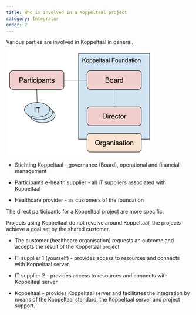 ```yaml
---
title: Who is involved in a Koppeltaal project
category: Integrator
order: 2
---
```


Various parties are involved in Koppeltaal in general.

![Who is involved in a Koppeltaal project](who_is_involved.png)

* Stichting Koppeltaal - governance (Board), operational and financial management

* Participants e-health supplier - all IT suppliers associated with Koppeltaal

* Healthcare provider - as customers of the foundation

The direct participants for a Koppeltaal project are more specific.

Projects using Koppeltaal do not revolve around Koppeltaal, the projects achieve a goal set by the shared customer.

* The customer (healthcare organisation) requests an outcome and accepts the result of the Koppeltaal project

* IT supplier 1 (yourself) - provides access to resources and connects with Koppeltaal server

* IT supplier 2 - provides access to resources and connects with Koppeltaal server

* Koppeltaal - provides Koppeltaal server and facilitates the integration by means of the Koppeltaal standard, the Koppeltaal server and project support.
